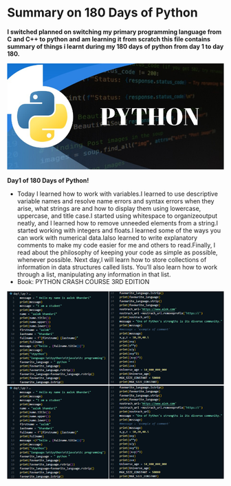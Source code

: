 # Summary on 180 Days of Python


**I switched planned on switching my primary programming language from C and C++ to python and am learning it from scratch this file contains summary of things i learnt during my 180 days of python from day 1 to day 180.**

![Python](https://github.com/alokbndry10/180Days_Python/blob/main/images/main.jpg)

**Day1 of 180 Days of Python!**
- Today I learned how to work with variables.I learned to use descriptive variable names and resolve name errors and syntax errors when they arise, what strings are and how to display them using lowercase, uppercase, and title case.I started using whitespace to organizeoutput neatly, and I learned how to remove unneeded elements from a string.I started working with integers and floats.I learned some of the ways you can work with numerical data.Ialso learned to write explanatory comments to make my code easier for me and others to read.Finally, I read about the philosophy of keeping your code as simple as possible, whenever possible.
Next day,l will learn how to store collections of information in
data structures called lists. You’ll also learn how to work through a list,
manipulating any information in that list.
- Book: PYTHON CRASH COURSE 3RD EDITION 

![Python](https://github.com/alokbndry10/180Days_Python/blob/main/images/day1a.png)
![Python](https://github.com/alokbndry10/180Days_Python/blob/main/images/day1a.png)


